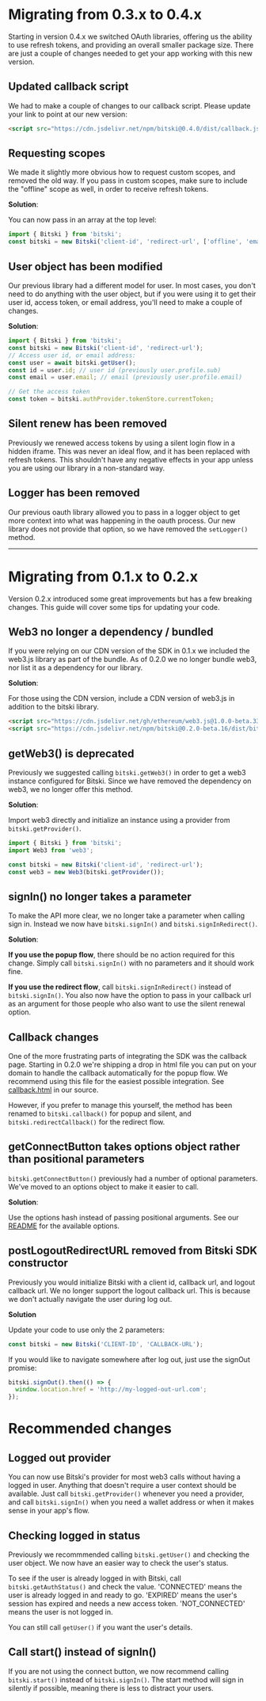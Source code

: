 # Migrating from 0.3.x to 0.4.x

Starting in version 0.4.x we switched OAuth libraries, offering us the ability to use refresh tokens, and providing an overall smaller package size. There are just a couple of changes needed to get your app working with this new version.

## Updated callback script

We had to make a couple of changes to our callback script. Please update your link to point at our new version:

```html
<script src="https://cdn.jsdelivr.net/npm/bitski@0.4.0/dist/callback.js"></script>
```

## Requesting scopes

We made it slightly more obvious how to request custom scopes, and removed the old way. If you pass in custom scopes, make sure to include the "offline" scope as well, in order to receive refresh tokens.

**Solution**:

You can now pass in an array at the top level:

```javascript
import { Bitski } from 'bitski';
const bitski = new Bitski('client-id', 'redirect-url', ['offline', 'email']);
```

## User object has been modified

Our previous library had a different model for user. In most cases, you don't need to do anything with the user object, but if you were using it to get their user id, access token, or email address, you'll need to make a couple of changes.

**Solution**:

```javascript
import { Bitski } from 'bitski';
const bitski = new Bitski('client-id', 'redirect-url');
// Access user id, or email address:
const user = await bitski.getUser();
const id = user.id; // user id (previously user.profile.sub)
const email = user.email; // email (previously user.profile.email)

// Get the access token
const token = bitski.authProvider.tokenStore.currentToken;
```

## Silent renew has been removed

Previously we renewed access tokens by using a silent login flow in a hidden iframe. This was never an ideal flow, and it has been replaced with refresh tokens. This shouldn't have any negative effects in your app unless you are using our library in a non-standard way.

## Logger has been removed

Our previous oauth library allowed you to pass in a logger object to get more context into what was happening in the oauth process. Our new library does not provide that option, so we have removed the `setLogger()` method.

---

# Migrating from 0.1.x to 0.2.x

Version 0.2.x introduced some great improvements but has a few breaking changes. This guide will cover some tips for updating your code.

## Web3 no longer a dependency / bundled

If you were relying on our CDN version of the SDK in 0.1.x we included the web3.js library as part of the bundle. As of 0.2.0 we no longer bundle web3, nor list it as a dependency for our library.

**Solution**:

For those using the CDN version, include a CDN version of web3.js in addition to the bitski library.

```html
<script src="https://cdn.jsdelivr.net/gh/ethereum/web3.js@1.0.0-beta.33/dist/web3.min.js"></script>
<script src="https://cdn.jsdelivr.net/npm/bitski@0.2.0-beta.16/dist/bitski.bundle.js"></script>
```

## getWeb3() is deprecated

Previously we suggested calling `bitski.getWeb3()` in order to get a web3 instance configured for Bitski. Since we have removed the dependency on web3, we no longer offer this method.

**Solution**:

Import web3 directly and initialize an instance using a provider from `bitski.getProvider()`.

```javascript
import { Bitski } from 'bitski';
import Web3 from 'web3';

const bitski = new Bitski('client-id', 'redirect-url');
const web3 = new Web3(bitski.getProvider());
```

## signIn() no longer takes a parameter

To make the API more clear, we no longer take a parameter when calling sign in. Instead we now have `bitski.signIn()` and `bitski.signInRedirect()`.

**Solution**:

**If you use the popup flow**, there should be no action required for this change. Simply call `bitski.signIn()` with no parameters and it should work fine.

**If you use the redirect flow**, call `bitski.signInRedirect()` instead of `bitski.signIn()`. You also now have the option to pass in your callback url as an argument for those people who also want to use the silent renewal option.

## Callback changes

One of the more frustrating parts of integrating the SDK was the callback page. Starting in 0.2.0 we're shipping a drop in html file you can put on your domain to handle the callback automatically for the popup flow. We recommend using this file for the easiest possible integration. See [callback.html](https://github.com/BitskiCo/bitski-js/tree/develop/packages/browser/callback.html) in our source.

However, if you prefer to manage this yourself, the method has been renamed to `bitski.callback()` for popup and silent, and `bitski.redirectCallback()` for the redirect flow.

## getConnectButton takes options object rather than positional parameters

`bitski.getConnectButton()` previously had a number of optional parameters. We've moved to an options object to make it easier to call.

**Solution**:

Use the options hash instead of passing positional arguments. See our [README](https://github.com/BitskiCo/bitski-js#using-the-bitski-connect-button) for the available options.

## postLogoutRedirectURL removed from Bitski SDK constructor

Previously you would initialize Bitski with a client id, callback url, and logout callback url. We no longer support the logout callback url. This is because we don't actually navigate the user during log out.

**Solution**

Update your code to use only the 2 parameters:

```javascript
const bitski = new Bitski('CLIENT-ID', 'CALLBACK-URL');
```

If you would like to navigate somewhere after log out, just use the signOut promise:

```javascript
bitski.signOut().then(() => {
  window.location.href = 'http://my-logged-out-url.com';
});
```

# Recommended changes

## Logged out provider

You can now use Bitski's provider for most web3 calls without having a logged in user. Anything that doesn't require a user context should be available. Just call `bitski.getProvider()` whenever you need a provider, and call `bitski.signIn()` when you need a wallet address or when it makes sense in your app's flow.

## Checking logged in status

Previously we recommmended calling `bitski.getUser()` and checking the user object. We now have an easier way to check the user's status.

To see if the user is already logged in with Bitski, call `bitski.getAuthStatus()` and check the value. 'CONNECTED' means the user is already logged in and ready to go. 'EXPIRED' means the user's session has expired and needs a new access token. 'NOT_CONNECTED' means the user is not logged in.

You can still call `getUser()` if you want the user's details.

## Call start() instead of signIn()

If you are not using the connect button, we now recommend calling `bitski.start()` instead of `bitski.signIn()`. The start method will sign in silently if possible, meaning there is less to distract your users.
